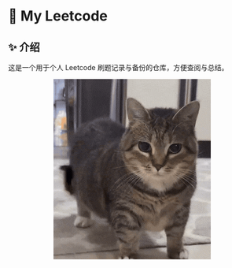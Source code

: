 # 🧠 My Leetcode

## ✨ 介绍
这是一个用于个人 Leetcode 刷题记录与备份的仓库，方便查阅与总结。

<div align="center">
  <img src="oiiai.png" alt="Cat with Wry Smile" />
</div>
